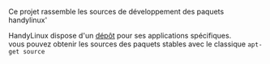 Ce projet rassemble les sources de développement des paquets handylinux'

HandyLinux dispose d'un [dépôt](http://repo.handylinux.org) pour ses applications spécifiques.  
vous pouvez obtenir les sources des paquets stables avec le classique ```apt-get source```  
